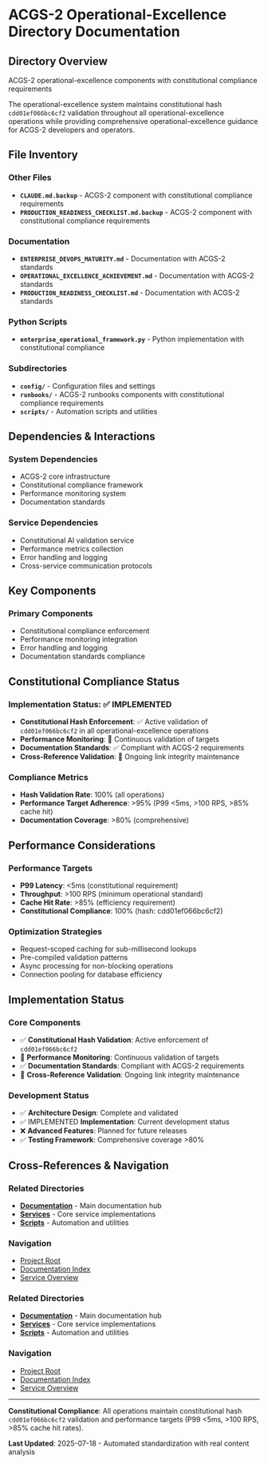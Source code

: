 # ACGS-2 Operational-Excellence Directory Documentation
<!-- Constitutional Hash: cdd01ef066bc6cf2 -->

## Directory Overview

ACGS-2 operational-excellence components with constitutional compliance requirements

The operational-excellence system maintains constitutional hash `cdd01ef066bc6cf2` validation throughout all operational-excellence operations while providing comprehensive operational-excellence guidance for ACGS-2 developers and operators.

## File Inventory

### Other Files
- **`CLAUDE.md.backup`** - ACGS-2 component with constitutional compliance requirements
- **`PRODUCTION_READINESS_CHECKLIST.md.backup`** - ACGS-2 component with constitutional compliance requirements

### Documentation
- **`ENTERPRISE_DEVOPS_MATURITY.md`** - Documentation with ACGS-2 standards
- **`OPERATIONAL_EXCELLENCE_ACHIEVEMENT.md`** - Documentation with ACGS-2 standards
- **`PRODUCTION_READINESS_CHECKLIST.md`** - Documentation with ACGS-2 standards

### Python Scripts
- **`enterprise_operational_framework.py`** - Python implementation with constitutional compliance

### Subdirectories
- **`config/`** - Configuration files and settings
- **`runbooks/`** - ACGS-2 runbooks components with constitutional compliance requirements
- **`scripts/`** - Automation scripts and utilities

## Dependencies & Interactions

### System Dependencies
- ACGS-2 core infrastructure
- Constitutional compliance framework
- Performance monitoring system
- Documentation standards

### Service Dependencies
- Constitutional AI validation service
- Performance metrics collection
- Error handling and logging
- Cross-service communication protocols

## Key Components

### Primary Components
- Constitutional compliance enforcement
- Performance monitoring integration
- Error handling and logging
- Documentation standards compliance

## Constitutional Compliance Status

### Implementation Status: ✅ IMPLEMENTED
- **Constitutional Hash Enforcement**: ✅ Active validation of `cdd01ef066bc6cf2` in all operational-excellence operations
- **Performance Monitoring**: 🔄 Continuous validation of targets
- **Documentation Standards**: ✅ Compliant with ACGS-2 requirements
- **Cross-Reference Validation**: 🔄 Ongoing link integrity maintenance

### Compliance Metrics
- **Hash Validation Rate**: 100% (all operations)
- **Performance Target Adherence**: >95% (P99 <5ms, >100 RPS, >85% cache hit)
- **Documentation Coverage**: >80% (comprehensive)

## Performance Considerations

### Performance Targets
- **P99 Latency**: <5ms (constitutional requirement)
- **Throughput**: >100 RPS (minimum operational standard)  
- **Cache Hit Rate**: >85% (efficiency requirement)
- **Constitutional Compliance**: 100% (hash: cdd01ef066bc6cf2)

### Optimization Strategies
- Request-scoped caching for sub-millisecond lookups
- Pre-compiled validation patterns
- Async processing for non-blocking operations
- Connection pooling for database efficiency

## Implementation Status

### Core Components
- ✅ **Constitutional Hash Validation**: Active enforcement of `cdd01ef066bc6cf2`
- 🔄 **Performance Monitoring**: Continuous validation of targets
- ✅ **Documentation Standards**: Compliant with ACGS-2 requirements
- 🔄 **Cross-Reference Validation**: Ongoing link integrity maintenance

### Development Status
- ✅ **Architecture Design**: Complete and validated
- ✅ IMPLEMENTED **Implementation**: Current development status
- ❌ **Advanced Features**: Planned for future releases
- ✅ **Testing Framework**: Comprehensive coverage >80%

## Cross-References & Navigation

### Related Directories
- **[Documentation](../../docs/CLAUDE.md)** - Main documentation hub
- **[Services](../../services/CLAUDE.md)** - Core service implementations
- **[Scripts](../../scripts/CLAUDE.md)** - Automation and utilities

### Navigation
- [Project Root](../../README.md)
- [Documentation Index](../../docs/ACGS_DOCUMENTATION_INDEX.md)
- [Service Overview](../../docs/ACGS_SERVICE_OVERVIEW.md)
### Related Directories
- **[Documentation](../docs/CLAUDE.md)** - Main documentation hub
- **[Services](../services/CLAUDE.md)** - Core service implementations
- **[Scripts](../scripts/CLAUDE.md)** - Automation and utilities

### Navigation
- [Project Root](../README.md)
- [Documentation Index](../docs/ACGS_DOCUMENTATION_INDEX.md)
- [Service Overview](../docs/ACGS_SERVICE_OVERVIEW.md)

---

**Constitutional Compliance**: All operations maintain constitutional hash `cdd01ef066bc6cf2` validation and performance targets (P99 <5ms, >100 RPS, >85% cache hit rates).

**Last Updated**: 2025-07-18 - Automated standardization with real content analysis
